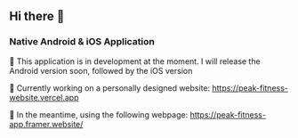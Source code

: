 ## Hi there 👋

<!--

**Here are some ideas to get you started:**

🙋‍♀️ A short introduction - what is your organization all about?
🌈 Contribution guidelines - how can the community get involved?
👩‍💻 Useful resources - where can the community find your docs? Is there anything else the community should know?
🍿 Fun facts - what does your team eat for breakfast?
🧙 Remember, you can do mighty things with the power of [Markdown](https://docs.github.com/github/writing-on-github/getting-started-with-writing-and-formatting-on-github/basic-writing-and-formatting-syntax)
-->

### Native Android & iOS Application


:palm_tree: This application is in development at the moment. I will release the Android version soon, followed by the iOS version

:mushroom: Currently working on a personally designed website: https://peak-fitness-website.vercel.app

:blossom: In the meantime, using the following webpage: https://peak-fitness-app.framer.website/
